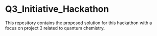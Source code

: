 # Q3_Initiative_Hackathon
This repository contains the proposed solution for this hackathon with a focus on project 3 related to quantum chemistry.
